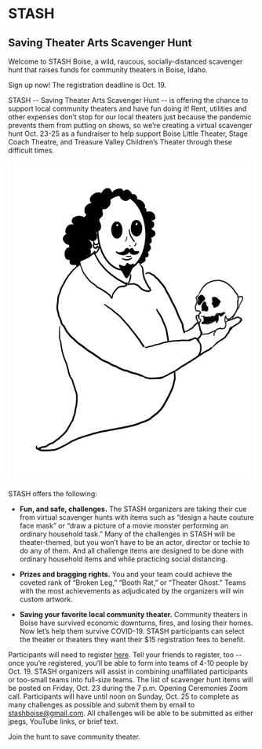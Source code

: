 # STASH
## Saving Theater Arts Scavenger Hunt

Welcome to STASH Boise, a wild, raucous, socially-distanced scavenger hunt that raises funds for community theaters in Boise, Idaho. 

Sign up now! The registration deadline is Oct. 19.

STASH -- Saving Theater Arts Scavenger Hunt -- is offering the chance to support local community theaters and have fun doing it! Rent, utilities and other expenses don’t stop for our local theaters just because the pandemic prevents them from putting on shows, so we’re creating a virtual scavenger hunt Oct. 23-25 as a fundraiser to help support Boise Little Theater, Stage Coach Theatre, and Treasure Valley Children’s Theater through these difficult times.

![Our inspired mascot](/assets/img/ShakesGhost.jpg)

STASH offers the following:

- **Fun, and safe, challenges.** The STASH organizers are taking their cue from virtual scavenger hunts with items such as “design a haute couture face mask” or “draw a picture of a movie monster performing an ordinary household task.” Many of the challenges in STASH will be theater-themed, but you won’t have to be an actor, director or techie to do any of them. And all challenge items are designed to be done with ordinary household items and while practicing social distancing.

- **Prizes and bragging rights.** You and your team could achieve the coveted rank of “Broken Leg,” “Booth Rat,” or “Theater Ghost.” Teams with the most achievements as adjudicated by the organizers will win custom artwork.

- **Saving your favorite local community theater.** Community theaters in Boise have survived economic downturns, fires, and losing their homes. Now let’s help them survive COVID-19. STASH participants can select the theater or theaters they want their $15 registration fees to benefit.

Participants will need to register [here](https://stashboise.com/register). Tell your friends to register, too -- once you’re registered, you’ll be able to form into teams of 4-10 people by Oct. 19. STASH organizers will assist in combining unaffiliated participants or too-small teams into full-size teams. The list of scavenger hunt items will be posted on Friday, Oct. 23 during the 7 p.m. Opening Ceremonies Zoom call. Participants will have until noon on Sunday, Oct. 25 to complete as many challenges as possible and submit them by email to stashboise@gmail.com. All challenges will be able to be submitted as either jpegs, YouTube links, or brief text. 

Join the hunt to save community theater.

